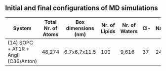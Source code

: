 ## Initial and final configurations of MD simulations

| System                           | Total Nr. of Atoms | Box dimensions (nm) | Nr. of Lipids | Nr. of Waters | Cl- | Na+ |
|----------------------------------|--------------------|---------------------|---------------|---------------|-----|-----|
| (14) SOPC + AT1R + AngII (C36/Anton) | 48,274             | 6.7x6.7x11.5        | 100           | 9,616         | 37  |  24 |

